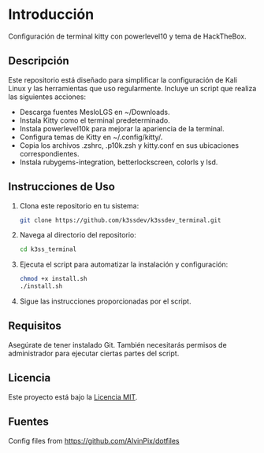 # Introducción

Configuración de terminal kitty con powerlevel10 y tema de HackTheBox.

## Descripción

Este repositorio está diseñado para simplificar la configuración de Kali Linux y las herramientas que uso regularmente. Incluye un script que realiza las siguientes acciones:

- Descarga fuentes MesloLGS en ~/Downloads.
- Instala Kitty como el terminal predeterminado.
- Instala powerlevel10k para mejorar la apariencia de la terminal.
- Configura temas de Kitty en ~/.config/kitty/.
- Copia los archivos .zshrc, .p10k.zsh y kitty.conf en sus ubicaciones correspondientes.
- Instala rubygems-integration, betterlockscreen, colorls y lsd.

## Instrucciones de Uso

1. Clona este repositorio en tu sistema:

   ```bash
   git clone https://github.com/k3ssdev/k3ssdev_terminal.git
   ```

2. Navega al directorio del repositorio:

   ```bash
   cd k3ss_terminal
   ```

3. Ejecuta el script para automatizar la instalación y configuración:

   ```bash
   chmod +x install.sh
   ./install.sh
   ```

4. Sigue las instrucciones proporcionadas por el script.

## Requisitos

Asegúrate de tener instalado Git. También necesitarás permisos de administrador para ejecutar ciertas partes del script.

## Licencia

Este proyecto está bajo la [Licencia MIT](LICENSE).


## Fuentes
Config files from https://github.com/AlvinPix/dotfiles 
